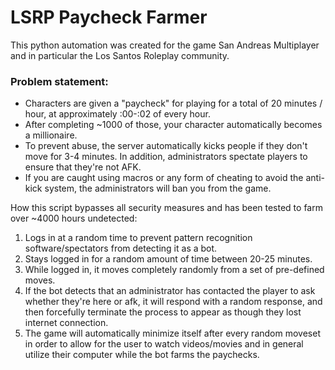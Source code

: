 # LSRP Paycheck Farmer


This python automation was created for the game San Andreas Multiplayer and in particular the Los Santos Roleplay community.

### Problem statement: 

* Characters are given a "paycheck" for playing for a total of 20 minutes / hour, at approximately :00-:02 of every hour. 
* After completing ~1000 of those, your character automatically becomes a millionaire.
* To prevent abuse, the server automatically kicks people if they don't move for 3-4 minutes. In addition, administrators spectate players to ensure that they're not AFK.
* If you are caught using macros or any form of cheating to avoid the anti-kick system, the administrators will ban you from the game.

How this script bypasses all security measures and has been tested to farm over ~4000 hours undetected:
1. Logs in at a random time to prevent pattern recognition software/spectators from detecting it as a bot.
2. Stays logged in for a random amount of time between 20-25 minutes.
3. While logged in, it moves completely randomly from a set of pre-defined moves.
4. If the bot detects that an administrator has contacted the player to ask whether they're here or afk, it will respond with a random response, and then forcefully terminate the process to appear as though they lost internet connection.
5. The game will automatically minimize itself after every random moveset in order to allow for the user to watch videos/movies and in general utilize their computer while the bot farms the paychecks.
